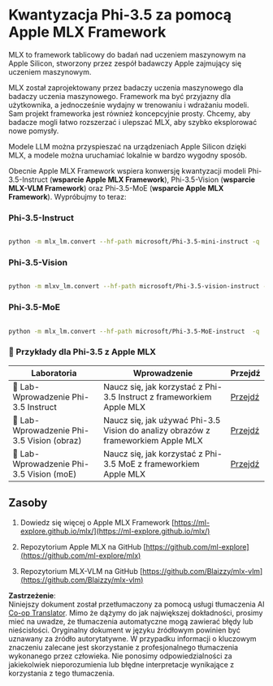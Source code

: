 <!--
CO_OP_TRANSLATOR_METADATA:
{
  "original_hash": "ec5e22bbded16acb7bdb9fa568ab5781",
  "translation_date": "2025-07-16T21:54:51+00:00",
  "source_file": "md/01.Introduction/04/UsingAppleMLXQuantifyingPhi.md",
  "language_code": "pl"
}
-->
# **Kwantyzacja Phi-3.5 za pomocą Apple MLX Framework**


MLX to framework tablicowy do badań nad uczeniem maszynowym na Apple Silicon, stworzony przez zespół badawczy Apple zajmujący się uczeniem maszynowym.

MLX został zaprojektowany przez badaczy uczenia maszynowego dla badaczy uczenia maszynowego. Framework ma być przyjazny dla użytkownika, a jednocześnie wydajny w trenowaniu i wdrażaniu modeli. Sam projekt frameworka jest również koncepcyjnie prosty. Chcemy, aby badacze mogli łatwo rozszerzać i ulepszać MLX, aby szybko eksplorować nowe pomysły.

Modele LLM można przyspieszać na urządzeniach Apple Silicon dzięki MLX, a modele można uruchamiać lokalnie w bardzo wygodny sposób.

Obecnie Apple MLX Framework wspiera konwersję kwantyzacji modeli Phi-3.5-Instruct (**wsparcie Apple MLX Framework**), Phi-3.5-Vision (**wsparcie MLX-VLM Framework**) oraz Phi-3.5-MoE (**wsparcie Apple MLX Framework**). Wypróbujmy to teraz:

### **Phi-3.5-Instruct**


```bash

python -m mlx_lm.convert --hf-path microsoft/Phi-3.5-mini-instruct -q

```


### **Phi-3.5-Vision**


```bash

python -m mlxv_lm.convert --hf-path microsoft/Phi-3.5-vision-instruct -q

```

### **Phi-3.5-MoE**


```bash

python -m mlx_lm.convert --hf-path microsoft/Phi-3.5-MoE-instruct  -q

```



### **🤖 Przykłady dla Phi-3.5 z Apple MLX**

| Laboratoria    | Wprowadzenie | Przejdź |
| -------- | ------- |  ------- |
| 🚀 Lab-Wprowadzenie Phi-3.5 Instruct  | Naucz się, jak korzystać z Phi-3.5 Instruct z frameworkiem Apple MLX   |  [Przejdź](../../../../../code/09.UpdateSamples/Aug/mlx-phi35-instruct.ipynb)    |
| 🚀 Lab-Wprowadzenie Phi-3.5 Vision (obraz) | Naucz się, jak używać Phi-3.5 Vision do analizy obrazów z frameworkiem Apple MLX     |  [Przejdź](../../../../../code/09.UpdateSamples/Aug/mlx-phi35-vision.ipynb)    |
| 🚀 Lab-Wprowadzenie Phi-3.5 Vision (moE)   | Naucz się, jak korzystać z Phi-3.5 MoE z frameworkiem Apple MLX  |  [Przejdź](../../../../../code/09.UpdateSamples/Aug/mlx-phi35-moe.ipynb)    |


## **Zasoby**

1. Dowiedz się więcej o Apple MLX Framework [https://ml-explore.github.io/mlx/](https://ml-explore.github.io/mlx/)

2. Repozytorium Apple MLX na GitHub [https://github.com/ml-explore](https://github.com/ml-explore/mlx)

3. Repozytorium MLX-VLM na GitHub [https://github.com/Blaizzy/mlx-vlm](https://github.com/Blaizzy/mlx-vlm)

**Zastrzeżenie**:  
Niniejszy dokument został przetłumaczony za pomocą usługi tłumaczenia AI [Co-op Translator](https://github.com/Azure/co-op-translator). Mimo że dążymy do jak największej dokładności, prosimy mieć na uwadze, że tłumaczenia automatyczne mogą zawierać błędy lub nieścisłości. Oryginalny dokument w języku źródłowym powinien być uznawany za źródło autorytatywne. W przypadku informacji o kluczowym znaczeniu zalecane jest skorzystanie z profesjonalnego tłumaczenia wykonanego przez człowieka. Nie ponosimy odpowiedzialności za jakiekolwiek nieporozumienia lub błędne interpretacje wynikające z korzystania z tego tłumaczenia.
